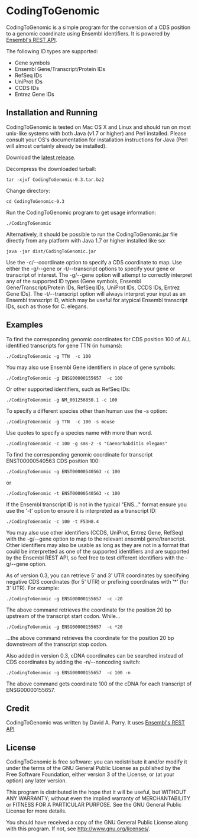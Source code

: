 # CodingToGenomic

CodingToGenomic is a simple program for the conversion of a CDS position to a genomic coordinate using Ensembl identifiers. It is powered by [Ensembl's REST API](http://rest.ensembl.org/).

The following ID types are supported:

* Gene symbols
* Ensembl Gene/Transcript/Protein IDs
* RefSeq IDs
* UniProt IDs
* CCDS IDs
* Entrez Gene IDs

## Installation and Running 

CodingToGenomic is tested on Mac OS X and Linux and should run on most unix-like systems with both Java (v1.7 or higher) and Perl installed. Please consult your OS's documentation for installation instructions for Java (Perl will almost certainly already be installed).

Download the [latest release](https://github.com/gantzgraf/codingToGenomic/releases/latest).

Decompress the downloaded tarball:

    tar -xjvf CodingToGenomic-0.3.tar.bz2

Change directory:


    cd CodingToGenomic-0.3

Run the CodingToGenomic program to get usage information:

    ./CodingToGenomic


Alternatively, it should be possible to run the CodingToGenomic.jar file directly from any platform with Java 1.7 or higher installed like so: 

    java -jar dist/CodingToGenomic.jar 

Use the -c/--coordinate option to specify a CDS coordinate to map. Use either the -g/--gene or -t/--transcript options to specify your gene or transcript of interest. The -g/--gene option will attempt to correctly interpret any of the supported ID types (Gene symbols, Ensembl Gene/Transcript/Protein IDs, RefSeq IDs, UniProt IDs, CCDS IDs, Entrez Gene IDs). The -t/--transcript option will always interpret your input as an Ensembl transcript ID, which may be useful for atypical Ensembl transcript IDs, such as those for C. elegans.


## Examples

To find the corresponding genomic coordinates for CDS position 100 of ALL identified transcripts for gene TTN (in humans):

    ./CodingToGenomic -g TTN  -c 100

You may also use Ensembl Gene identifiers in place of gene symbols:

    ./CodingToGenomic -g ENSG00000155657  -c 100 

Or other supported identifiers, such as RefSeq IDs:

    ./CodingToGenomic -g NM_001256850.1 -c 100 

To specify a different species other than human use the -s option:

    ./CodingToGenomic -g TTN  -c 100 -s mouse

Use quotes to specify a species name with more than word.

    ./CodingToGenomic -c 100 -g sms-2 -s "Caenorhabditis elegans"

To find the corresponding genomic coordinate for transcript ENST00000540563 CDS position 100:

    ./CodingToGenomic -g ENST00000540563 -c 100

or 

    ./CodingToGenomic -t ENST00000540563 -c 100

If the Ensembl transcript ID is not in the typical "ENS..." format ensure you use the '-t' option to ensure it is interpreted as a transcript ID:

    ./CodingToGenomic -c 100 -t F53H8.4

You may also use other identifiers (CCDS, UniProt, Entrez Gene, RefSeq) with the -g/--gene option to map to the relevant ensembl gene/transcript. Other identifiers may also be usable as long as they are not in a format that could be interpretted as one of the supported identifiers and are supported by the Ensembl REST API, so feel free to test different identifiers with the -g/--gene option. 

As of version 0.3, you can retrieve 5' and 3' UTR coordinates by specifying negative CDS coordinates (for 5' UTR) or prefixing coordinates with '\*' (for 3' UTR). For example:

    ./CodingToGenomic -g ENSG00000155657  -c -20 

The above command retrieves the coordinate for the position 20 bp upstream of the transcript start codon. While...
    
    ./CodingToGenomic -g ENSG00000155657  -c *20 

...the above command retrieves the coordinate for the position 20 bp downstream of the transcript stop codon.

Also added in version 0.3, cDNA coordinates can be searched instead of CDS coordinates by adding the -n/--noncoding switch:
    
    ./CodingToGenomic -g ENSG00000155657  -c 100 -n 

The above command gets coordinate 100 of the cDNA for each transcript of ENSG00000155657. 

## Credit

CodingToGenomic was written by David A. Parry. It uses [Ensembl's REST API](http://rest.ensembl.org/)

## License

CodingToGenomic is free software: you can redistribute it and/or modify it under the terms of the GNU General Public License as published by the Free Software Foundation, either version 3 of the License, or (at your option) any later version.

This program is distributed in the hope that it will be useful, but WITHOUT ANY WARRANTY; without even the implied warranty of MERCHANTABILITY or FITNESS FOR A PARTICULAR PURPOSE. See the GNU General Public License for more details.

You should have received a copy of the GNU General Public License along with this program. If not, see http://www.gnu.org/licenses/.
